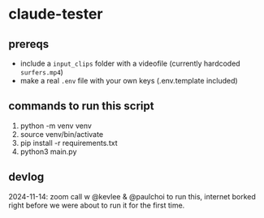# claude-tester

## prereqs

- include a `input_clips` folder with a videofile (currently hardcoded
  `surfers.mp4`)
- make a real `.env` file with your own keys (.env.template included)

## commands to run this script

1. python -m venv venv
2. source venv/bin/activate
3. pip install -r requirements.txt
4. python3 main.py

## devlog

2024-11-14: zoom call w @kevlee & @paulchoi to run this, internet borked right
before we were about to run it for the first time.
